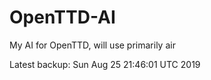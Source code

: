 # OpenTTD-AI
My AI for OpenTTD, will use primarily air

Latest backup: Sun Aug 25 21:46:01 UTC 2019
